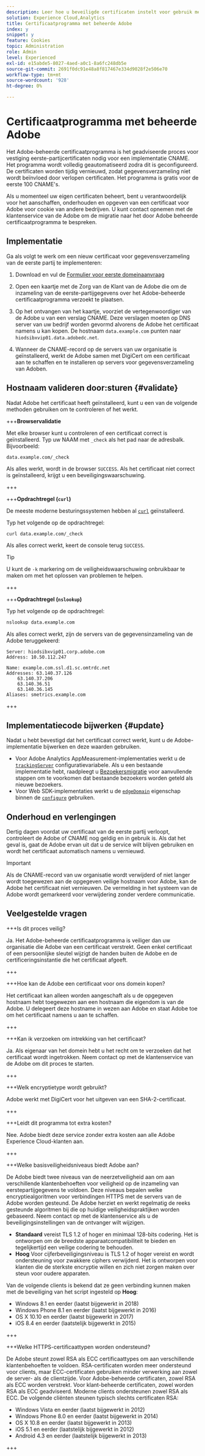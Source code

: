 ```yaml
---
description: Leer hoe u beveiligde certificaten instelt voor gebruik met Adobe Experience Cloud-cookies van de eerste fabrikant.
solution: Experience Cloud,Analytics
title: Certificaatprogramma met beheerde Adobe
index: y
snippet: y
feature: Cookies
topic: Administration
role: Admin
level: Experienced
exl-id: e15abde5-8027-4aed-a0c1-8a6fc248db5e
source-git-commit: 2691f0dc91e48a8f817467e334d9028f2e506e70
workflow-type: tm+mt
source-wordcount: '928'
ht-degree: 0%

---
```


# Certificaatprogramma met beheerde Adobe

Het Adobe-beheerde certificaatprogramma is het geadviseerde proces voor vestiging eerste-partijcertificaten nodig voor een implementatie CNAME. Het programma wordt volledig geautomatiseerd zodra dit is geconfigureerd. De certificaten worden tijdig vernieuwd, zodat gegevensverzameling niet wordt beïnvloed door verlopen certificaten. Het programma is gratis voor de eerste 100 CNAME&#39;s.

Als u momenteel uw eigen certificaten beheert, bent u verantwoordelijk voor het aanschaffen, onderhouden en opgeven van een certificaat voor Adobe voor cookie van andere bedrijven. U kunt contact opnemen met de klantenservice van de Adobe om de migratie naar het door Adobe beheerde certificaatprogramma te bespreken.

## Implementatie

Ga als volgt te werk om een nieuw certificaat voor gegevensverzameling van de eerste partij te implementeren:

1. Download en vul de [Formulier voor eerste domeinaanvraag](cookies/assets/First_Party_Domain_Request_Form.xlsx)

1. Open een kaartje met de Zorg van de Klant van de Adobe die om de inzameling van de eerste-partijgegevens over het Adobe-beheerde certificaatprogramma verzoekt te plaatsen.

1. Op het ontvangen van het kaartje, voorziet de vertegenwoordiger van de Adobe u van een verslag CNAME. Deze verslagen moeten op DNS server van uw bedrijf worden gevormd alvorens de Adobe het certificaat namens u kan kopen. De hostnaam `data.example.com` punten naar `hiodsibxvip01.data.adobedc.net`.

1. Wanneer de CNAME-record op de servers van uw organisatie is geïnstalleerd, werkt de Adobe samen met DigiCert om een certificaat aan te schaffen en te installeren op servers voor gegevensverzameling van Adoben.

## Hostnaam valideren door:sturen {#validate}

Nadat Adobe het certificaat heeft geïnstalleerd, kunt u een van de volgende methoden gebruiken om te controleren of het werkt.

+++**Browservalidatie**

Met elke browser kunt u controleren of een certificaat correct is geïnstalleerd. Typ uw NAAM met `_check` als het pad naar de adresbalk. Bijvoorbeeld:

`data.example.com/_check`

Als alles werkt, wordt in de browser `SUCCESS`. Als het certificaat niet correct is geïnstalleerd, krijgt u een beveiligingswaarschuwing.

+++

+++**Opdrachtregel (`curl`)**

De meeste moderne besturingssystemen hebben al [`curl`](https://curl.se) geïnstalleerd.

Typ het volgende op de opdrachtregel:

```sh
curl data.example.com/_check
```

Als alles correct werkt, keert de console terug `SUCCESS`.

>[!TIP]
>
>U kunt de `-k` markering om de veiligheidswaarschuwing onbruikbaar te maken om met het oplossen van problemen te helpen.

+++

+++**Opdrachtregel (`nslookup`)**

Typ het volgende op de opdrachtregel:

```sh
nslookup data.example.com
```

Als alles correct werkt, zijn de servers van de gegevensinzameling van de Adobe teruggekeerd:

```text
Server: hiodsibxvip01.corp.adobe.com
Address: 10.50.112.247

Name: example.com.ssl.d1.sc.omtrdc.net
Addresses: 63.140.37.126
    63.140.37.206
    63.140.36.51
    63.140.36.145
Aliases: smetrics.example.com
```

+++

## Implementatiecode bijwerken {#update}

Nadat u hebt bevestigd dat het certificaat correct werkt, kunt u de Adobe-implementatie bijwerken en deze waarden gebruiken.

* Voor Adobe Analytics AppMeasurement-implementaties werkt u de [`trackingServer`](https://experienceleague.adobe.com/en/docs/analytics/implementation/vars/config-vars/trackingserver) configuratievariabele. Als u een bestaande implementatie hebt, raadpleegt u [Bezoekersmigratie](https://experienceleague.adobe.com/en/docs/analytics/technotes/visitor-migration) voor aanvullende stappen om te voorkomen dat bestaande bezoekers worden geteld als nieuwe bezoekers.
* Voor Web SDK-implementaties werkt u de [`edgeDomain`](https://experienceleague.adobe.com/en/docs/experience-platform/web-sdk/commands/configure/edgedomain) eigenschap binnen de [`configure`](https://experienceleague.adobe.com/en/docs/experience-platform/web-sdk/commands/configure/overview) gebruiken.

## Onderhoud en verlengingen

Dertig dagen voordat uw certificaat van de eerste partij verloopt, controleert de Adobe of CNAME nog geldig en in gebruik is. Als dat het geval is, gaat de Adobe ervan uit dat u de service wilt blijven gebruiken en wordt het certificaat automatisch namens u vernieuwd.

>[!IMPORTANT]
>
>Als de CNAME-record van uw organisatie wordt verwijderd of niet langer wordt toegewezen aan de opgegeven veilige hostnaam voor Adobe, kan de Adobe het certificaat niet vernieuwen. De vermelding in het systeem van de Adobe wordt gemarkeerd voor verwijdering zonder verdere communicatie.

## Veelgestelde vragen

+++Is dit proces veilig?

Ja. Het Adobe-beheerde certificaatprogramma is veiliger dan uw organisatie die Adobe van een certificaat verstrekt. Geen enkel certificaat of een persoonlijke sleutel wijzigt de handen buiten de Adobe en de certificeringsinstantie die het certificaat afgeeft.

+++

+++Hoe kan de Adobe een certificaat voor ons domein kopen?

Het certificaat kan alleen worden aangeschaft als u de opgegeven hostnaam hebt toegewezen aan een hostnaam die eigendom is van de Adobe. U delegeert deze hostname in wezen aan Adobe en staat Adobe toe om het certificaat namens u aan te schaffen.

+++

+++Kan ik verzoeken om intrekking van het certificaat?

Ja. Als eigenaar van het domein hebt u het recht om te verzoeken dat het certificaat wordt ingetrokken. Neem contact op met de klantenservice van de Adobe om dit proces te starten.

+++

+++Welk encryptietype wordt gebruikt?

Adobe werkt met DigiCert voor het uitgeven van een SHA-2-certificaat.

+++

+++Leidt dit programma tot extra kosten?

Nee. Adobe biedt deze service zonder extra kosten aan alle Adobe Experience Cloud-klanten aan.

+++

+++Welke basisveiligheidsniveaus biedt Adobe aan?

De Adobe biedt twee niveaus van de neerzetveiligheid aan om aan verschillende klantenbehoeften voor veiligheid op de inzameling van eerstepartijgegevens te voldoen. Deze niveaus bepalen welke encryptiealgoritmen voor verbindingen HTTPS met de servers van de Adobe worden gesteund. De Adobe herziet en werkt regelmatig de reeks gesteunde algoritmen bij die op huidige veiligheidspraktijken worden gebaseerd. Neem contact op met de klantenservice als u de beveiligingsinstellingen van de ontvanger wilt wijzigen.

* **Standaard** vereist TLS 1.2 of hoger en minimaal 128-bits codering. Het is ontworpen om de breedste apparaatcompatibiliteit te bieden en tegelijkertijd een veilige codering te behouden.
* **Hoog** Voor cijferbeveiligingsniveau is TLS 1.2 of hoger vereist en wordt ondersteuning voor zwakkere ciphers verwijderd. Het is ontworpen voor klanten die de sterkste encryptie willen en zich niet zorgen maken over steun voor oudere apparaten.

Van de volgende clients is bekend dat ze geen verbinding kunnen maken met de beveiliging van het script ingesteld op **Hoog**:

* Windows 8.1 en eerder (laatst bijgewerkt in 2018)
* Windows Phone 8.1 en eerder (laatst bijgewerkt in 2016)
* OS X 10.10 en eerder (laatst bijgewerkt in 2017)
* iOS 8.4 en eerder (laatstelijk bijgewerkt in 2015)

+++

+++Welke HTTPS-certificaattypen worden ondersteund?

De Adobe steunt zowel RSA als ECC certificaattypes om aan verschillende klantenbehoeften te voldoen. RSA-certificaten worden meer ondersteund voor clients, maar ECC-certificaten gebruiken minder verwerking aan zowel de server- als de clientzijde. Voor Adobe-beheerde certificaten, zowel RSA als ECC worden verstrekt. Voor klant-beheerde certificaten, zowel worden RSA als ECC geadviseerd. Moderne clients ondersteunen zowel RSA als ECC. De volgende cliënten steunen typisch slechts certificaten RSA:

* Windows Vista en eerder (laatst bijgewerkt in 2012)
* Windows Phone 8.0 en eerder (laatst bijgewerkt in 2014)
* OS X 10.8 en eerder (laatst bijgewerkt in 2013)
* iOS 5.1 en eerder (laatstelijk bijgewerkt in 2012)
* Android 4.3 en eerder (laatstelijk bijgewerkt in 2013)

+++
